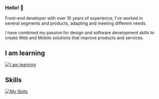 ### Hello! 👋

Front-end developer with over 10 years of experience, I've worked in several segments and products, adapting and meeting different needs.

I have combined my passion for design and software development skills to create Web and Mobile solutions that improve products and services.

## I am learning
[![I am learning](https://skillicons.dev/icons?i=swift,angular&perline=2)](https://skillicons.dev)

## Skills

[![My Skills](https://skillicons.dev/icons?i=js,typescript,react,nextjs,redux,jest,tailwind,styledcomponents,figma,webstorm&perline=5)](https://skillicons.dev)
